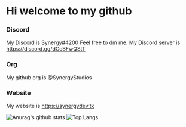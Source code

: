 # Hi welcome to my github
### Discord
My Discord is Synergy#4200 Feel free to dm me.
My Discord server is https://discord.gg/dCcBFwQStT
### Org
My github org is @SynergyStudios
### Website
My website is https://synergydev.tk


![Anurag's github stats](https://github-readme-stats.vercel.app/api?username=SynergyBest&count_private=true&show_icons=true&bg_color=30,F6019D,9700CC,86A8E7&title_color=000000&text_color=000000)
![Top Langs](https://github-readme-stats.vercel.app/api/top-langs/?username=SynergyBest&layout=compact&count_private=true&bg_color=30,F6019D,9700CC,86A8E7)

